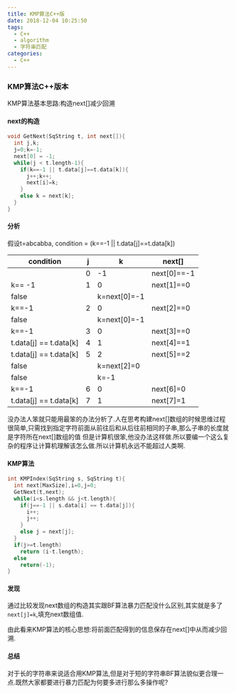 ```yaml
---
title: KMP算法C++版
date: 2018-12-04 10:25:50
tags:
  - C++
  - algorithm
  - 字符串匹配
categories:
  - C++
---
```

### KMP算法C++版本
KMP算法基本思路:构造next[]减少回溯
#### next的构造
```C++
void GetNext(SqString t, int next[]){
  int j,k;
  j=0;k=-1;
  next[0] = -1;
  while(j < t.length-1){
    if(k==-1 || t.data[j]==t.data[k]){
      j++;k++;
      next[i]=k;
    }
    else k = next[k]; 
  }
} 
```
#### 分析
假设t=abcabba, condition = (k==-1 || t.data[j]==t.data[k])

|condition|j   |k   | next[]    |
|---------|----|----|-----------|
|         |0   |-1  |next[0]==-1|
| k== -1  |1   |0    |next[1]==0|
|false    |    |k=next[0]=-1|   |
|k==-1    |2   |0    |next[2]==0|
|false    |    |k=next[0]=-1|   |
|k==-1    |3   |0    |next[3]==0|
|t.data[j] == t.data[k]|4  |1  |next[4]==1|
|t.data[j] == t.data[k]|5  |2  |next[5]==2|
|false    |    |k=next[2]=0|    |
|false    |    |k=-1   |        |
|k==-1    |6   |0      |next[6]=0|
|t.data[j] == t.data[k]|7 |1    |next[7]=1|

没办法人笨就只能用最笨的办法分析了.人在思考构建next[]数组的时候思维过程很简单,只需找到指定字符前面从前往后和从后往前相同的子串,那么子串的长度就是字符所在next[]数组的值
但是计算机很笨,他没办法这样做.所以要编一个这么复杂的程序让计算机理解该怎么做.所以计算机永远不能超过人类啊.

#### KMP算法
```C++
int KMPIndex(SqString s, SqString t){
  int next[MaxSize],i=0,j=0;
  GetNext(t,next);
  while(i<s.length && j<t.length){
    if(j==-1 || s.data[i] == t.data[j]){
      i++;
      j++;
    }
    else j = next[j];
  }
  if(j>=t.length)
    return (i-t.length);
  else
    return(-1);
}
```
#### 发现
通过比较发现next数组的构造其实跟BF算法暴力匹配没什么区别,其实就是多了`next[j]=k`,填充next数组值.

由此看来KMP算法的核心思想:将前面匹配得到的信息保存在next[]中从而减少回溯.

#### 总结
对于长的字符串来说适合用KMP算法,但是对于短的字符串BF算法貌似更合理一点.既然大家都要进行暴力匹配为何要多进行那么多操作呢?
